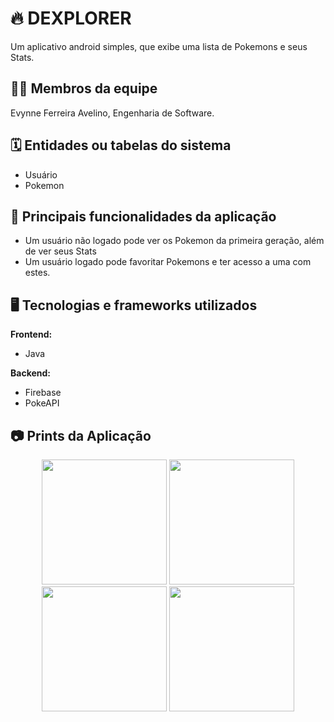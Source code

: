 # :fire: DEXPLORER

Um aplicativo android simples, que exibe uma lista de Pokemons e seus Stats.

## :technologist: Membros da equipe

Evynne Ferreira Avelino, Engenharia de Software.

## :spiral_calendar: Entidades ou tabelas do sistema

- Usuário
- Pokemon

## :triangular_flag_on_post: Principais funcionalidades da aplicação

- Um usuário não logado pode ver os Pokemon da primeira geração, além de ver seus Stats
- Um usuário logado pode favoritar Pokemons e ter acesso a uma com estes.

## :desktop_computer: Tecnologias e frameworks utilizados

**Frontend:**

- Java 

**Backend:**

- Firebase
- PokeAPI

## :camera: Prints da Aplicação
<div align="center"> 
<img src="https://github.com/user-attachments/assets/69936cbb-2c0b-490b-b823-91f39afb7bbc" width="200px" /> 
<img src="https://github.com/user-attachments/assets/dc725a09-a578-4d4f-80a7-8296aee5cb43" width="200px" /> 
<img src="https://github.com/user-attachments/assets/60487ae2-2139-4ede-ab2e-68692e576c1f" width="200px" /> 
<img src="https://github.com/user-attachments/assets/584d1278-5bea-4b84-bac7-5d127bad2b27" width="200px" /> 

</div>



